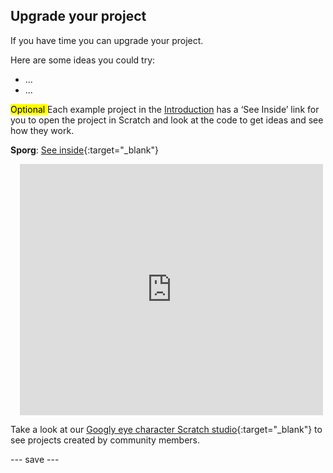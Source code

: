 ## Upgrade your project

If you have time you can upgrade your project. 

Here are some ideas you could try:
- ...
- ...

<mark> Optional </mark>Each example project in the [Introduction](.) has a ‘See Inside’ link for you to open the project in Scratch and look at the code to get ideas and see how they work.

**Sporg**: [See inside](https://scratch.mit.edu/projects/495865892/editor){:target="_blank"}
<div class="scratch-preview" style="margin-left: 15px;">
  <iframe allowtransparency="true" width="485" height="402" src="https://scratch.mit.edu/projects/embed/495865892/?autostart=false" frameborder="0"></iframe>
</div>

Take a look at our [Googly eye character Scratch studio](https://scratch.mit.edu/studios/29120534){:target="_blank"} to see projects created by community members.

--- save ---
